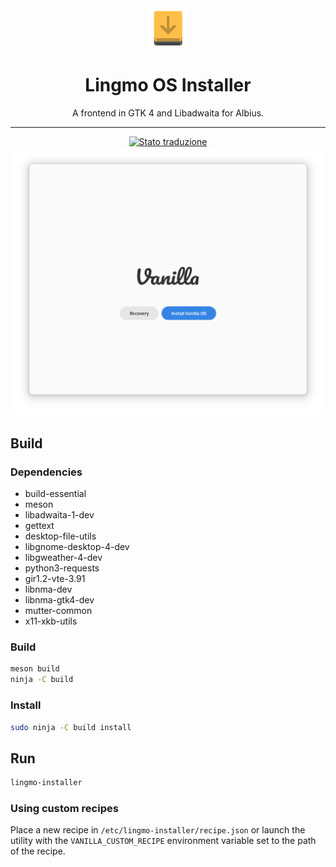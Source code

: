 <div align="center">
    <img src="data/icons/hicolor/scalable/apps/org.lingmoos.Installer.svg" height="64">
    <h1>Lingmo OS Installer</h1>
    <p>A frontend in GTK 4 and Libadwaita for Albius.</p>
    <hr />
    <a href="https://hosted.weblate.org/engage/lingmo-os/">
<img src="https://hosted.weblate.org/widgets/lingmo-os/-/first-setup/svg-badge.svg" alt="Stato traduzione" />
</a>
    <br />
    <img src="data/screenshot.png">
</div>

## Build

### Dependencies

- build-essential
- meson
- libadwaita-1-dev
- gettext
- desktop-file-utils
- libgnome-desktop-4-dev
- libgweather-4-dev
- python3-requests
- gir1.2-vte-3.91
- libnma-dev
- libnma-gtk4-dev
- mutter-common
- x11-xkb-utils

### Build

```bash
meson build
ninja -C build
```

### Install

```bash
sudo ninja -C build install
```

## Run

```bash
lingmo-installer
```

### Using custom recipes

Place a new recipe in `/etc/lingmo-installer/recipe.json` or launch the
utility with the `VANILLA_CUSTOM_RECIPE` environment variable set to the path
of the recipe.
